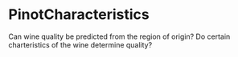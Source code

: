 # PinotCharacteristics

Can wine quality be predicted from the region of origin? Do certain charteristics of the wine determine quality?
